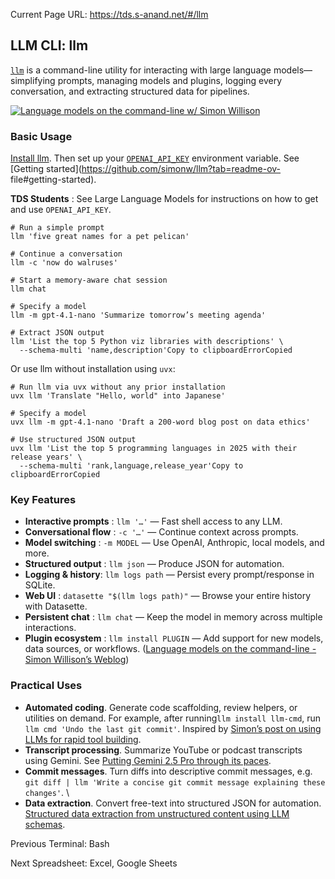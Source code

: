 Current Page URL: https://tds.s-anand.net/#/llm

## LLM CLI: llm

[`llm`](https://pypi.org/project/llm) is a command-line utility for
interacting with large language models—simplifying prompts, managing models
and plugins, logging every conversation, and extracting structured data for
pipelines.

[![Language models on the command-line w/ Simon
Willison](https://i.ytimg.com/vi_webp/QUXQNi6jQ30/sddefault.webp)](https://youtu.be/QUXQNi6jQ30?t=100)

### Basic Usage

[Install llm](https://github.com/simonw/llm#installation). Then set up your
[`OPENAI_API_KEY`](https://platform.openai.com/api-keys) environment variable.
See [Getting started](https://github.com/simonw/llm?tab=readme-ov-
file#getting-started).

**TDS Students** : See Large Language Models for instructions on how to get
and use `OPENAI_API_KEY`.

    
    
    # Run a simple prompt
    llm 'five great names for a pet pelican'
    
    # Continue a conversation
    llm -c 'now do walruses'
    
    # Start a memory-aware chat session
    llm chat
    
    # Specify a model
    llm -m gpt-4.1-nano 'Summarize tomorrow’s meeting agenda'
    
    # Extract JSON output
    llm 'List the top 5 Python viz libraries with descriptions' \
      --schema-multi 'name,description'Copy to clipboardErrorCopied

Or use llm without installation using `uvx`:

    
    
    # Run llm via uvx without any prior installation
    uvx llm 'Translate "Hello, world" into Japanese'
    
    # Specify a model
    uvx llm -m gpt-4.1-nano 'Draft a 200-word blog post on data ethics'
    
    # Use structured JSON output
    uvx llm 'List the top 5 programming languages in 2025 with their release years' \
      --schema-multi 'rank,language,release_year'Copy to clipboardErrorCopied

### Key Features

  * **Interactive prompts** : `llm '…'` — Fast shell access to any LLM.
  * **Conversational flow** : `-c '…'` — Continue context across prompts.
  * **Model switching** : `-m MODEL` — Use OpenAI, Anthropic, local models, and more.
  * **Structured output** : `llm json` — Produce JSON for automation.
  * **Logging & history**: `llm logs path` — Persist every prompt/response in SQLite.
  * **Web UI** : `datasette "$(llm logs path)"` — Browse your entire history with Datasette.
  * **Persistent chat** : `llm chat` — Keep the model in memory across multiple interactions.
  * **Plugin ecosystem** : `llm install PLUGIN` — Add support for new models, data sources, or workflows. ([Language models on the command-line - Simon Willison’s Weblog](https://simonwillison.net/2024/Jun/17/cli-language-models/?utm_source=chatgpt.com))

### Practical Uses

  * **Automated coding**. Generate code scaffolding, review helpers, or utilities on demand. For example, after running`llm install llm-cmd`, run `llm cmd 'Undo the last git commit'`. Inspired by [Simon’s post on using LLMs for rapid tool building](https://simonwillison.net/2025/Mar/11/using-llms-for-code/).
  * **Transcript processing**. Summarize YouTube or podcast transcripts using Gemini. See [Putting Gemini 2.5 Pro through its paces](https://www.macstories.net/mac/llm-youtube-transcripts-with-claude-and-gemini-in-shortcuts/).
  * **Commit messages**. Turn diffs into descriptive commit messages, e.g. `git diff | llm 'Write a concise git commit message explaining these changes'`. \
  * **Data extraction**. Convert free-text into structured JSON for automation. [Structured data extraction from unstructured content using LLM schemas](https://simonwillison.net/2025/Feb/28/llm-schemas/).

Previous Terminal: Bash

Next Spreadsheet: Excel, Google Sheets


